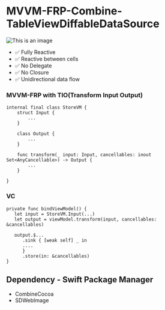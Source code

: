 # MVVM-FRP-Combine-TableViewDiffableDataSource

![This is an image](https://ik.imagekit.io/m1ke1magek1t/Github_Readme_/Group%202_bfCKfxw3z.png?updatedAt=1692150533542)

- ✅ Fully Reactive
- ✅ Reactive between cells
- ✅ No Delegate
- ✅ No Closure
- ✅ Unidirectional data flow

### MVVM-FRP with TIO(Transform Input Output)
```
internal final class StoreVM {
    struct Input {
        ...
    }

    class Output {
        ...
    }

    func transform(_ input: Input, cancellables: inout Set<AnyCancellable>) -> Output {
        ...
    }

}
```

### VC
```
private func bindViewModel() {
   let input = StoreVM.Input(...)
   let output = viewModel.transform(input, cancellables: &cancellables)
	
   output.$...
      .sink { [weak self] _ in
      ....
      }
      .store(in: &cancellables)
}
```


## Dependency - Swift Package Manager
- CombineCocoa
- SDWebImage
